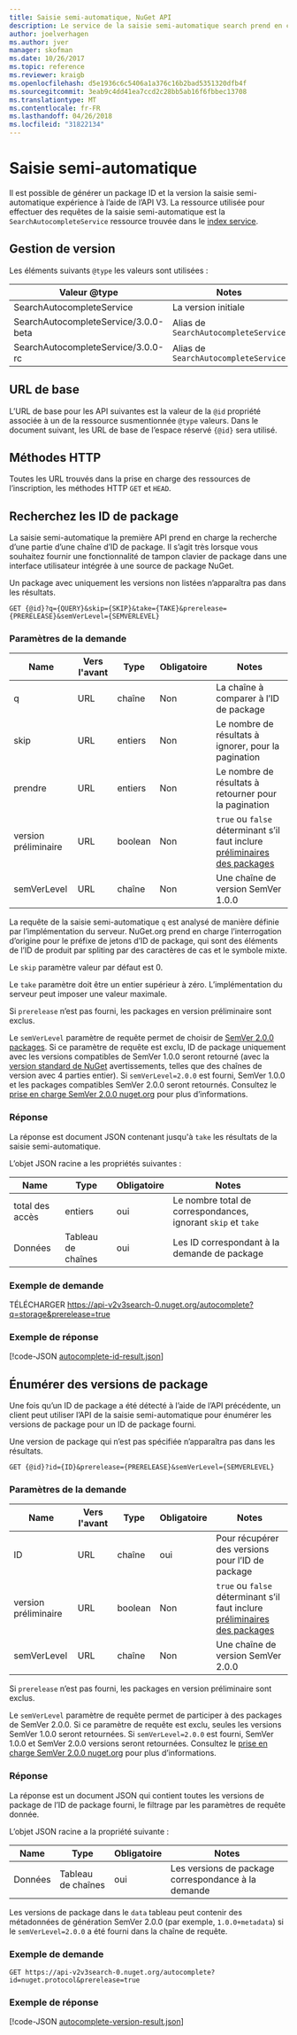 ```yaml
---
title: Saisie semi-automatique, NuGet API
description: Le service de la saisie semi-automatique search prend en charge les versions et découverte interactive de l’ID de package.
author: joelverhagen
ms.author: jver
manager: skofman
ms.date: 10/26/2017
ms.topic: reference
ms.reviewer: kraigb
ms.openlocfilehash: d5e1936c6c5406a1a376c16b2bad5351320dfb4f
ms.sourcegitcommit: 3eab9c4dd41ea7ccd2c28bb5ab16f6fbbec13708
ms.translationtype: MT
ms.contentlocale: fr-FR
ms.lasthandoff: 04/26/2018
ms.locfileid: "31822134"
---
```

# <a name="autocomplete"></a>Saisie semi-automatique

Il est possible de générer un package ID et la version la saisie semi-automatique expérience à l’aide de l’API V3. La ressource utilisée pour effectuer des requêtes de la saisie semi-automatique est la `SearchAutocompleteService` ressource trouvée dans le [index service](service-index.md).

## <a name="versioning"></a>Gestion de version

Les éléments suivants `@type` les valeurs sont utilisées :

Valeur @type                          | Notes
------------------------------------ | -----
SearchAutocompleteService            | La version initiale
SearchAutocompleteService/3.0.0-beta | Alias de `SearchAutocompleteService`
SearchAutocompleteService/3.0.0-rc   | Alias de `SearchAutocompleteService`

## <a name="base-url"></a>URL de base

L’URL de base pour les API suivantes est la valeur de la `@id` propriété associée à un de la ressource susmentionnée `@type` valeurs. Dans le document suivant, les URL de base de l’espace réservé `{@id}` sera utilisé.

## <a name="http-methods"></a>Méthodes HTTP

Toutes les URL trouvés dans la prise en charge des ressources de l’inscription, les méthodes HTTP `GET` et `HEAD`.

## <a name="search-for-package-ids"></a>Recherchez les ID de package

La saisie semi-automatique la première API prend en charge la recherche d’une partie d’une chaîne d’ID de package. Il s’agit très lorsque vous souhaitez fournir une fonctionnalité de tampon clavier de package dans une interface utilisateur intégrée à une source de package NuGet.

Un package avec uniquement les versions non listées n’apparaîtra pas dans les résultats.

    GET {@id}?q={QUERY}&skip={SKIP}&take={TAKE}&prerelease={PRERELEASE}&semVerLevel={SEMVERLEVEL}

### <a name="request-parameters"></a>Paramètres de la demande

Name        | Vers l'avant     | Type    | Obligatoire | Notes
----------- | ------ | ------- | -------- | -----
q           | URL    | chaîne  | Non       | La chaîne à comparer à l’ID de package
skip        | URL    | entiers | Non       | Le nombre de résultats à ignorer, pour la pagination
prendre        | URL    | entiers | Non       | Le nombre de résultats à retourner pour la pagination
version préliminaire  | URL    | boolean | Non       | `true` ou `false` déterminant s’il faut inclure [préliminaires des packages](../create-packages/prerelease-packages.md)
semVerLevel | URL    | chaîne  | Non       | Une chaîne de version SemVer 1.0.0 

La requête de la saisie semi-automatique `q` est analysé de manière définie par l’implémentation du serveur. NuGet.org prend en charge l’interrogation d’origine pour le préfixe de jetons d’ID de package, qui sont des éléments de l’ID de produit par spliting par des caractères de cas et le symbole mixte.

Le `skip` paramètre valeur par défaut est 0.

Le `take` paramètre doit être un entier supérieur à zéro. L’implémentation du serveur peut imposer une valeur maximale.

Si `prerelease` n’est pas fourni, les packages en version préliminaire sont exclus.

Le `semVerLevel` paramètre de requête permet de choisir de [SemVer 2.0.0 packages](https://github.com/NuGet/Home/wiki/SemVer2-support-for-nuget.org-%28server-side%29#identifying-semver-v200-packages).
Si ce paramètre de requête est exclu, ID de package uniquement avec les versions compatibles de SemVer 1.0.0 seront retourné (avec la [version standard de NuGet](../reference/package-versioning.md) avertissements, telles que des chaînes de version avec 4 parties entier).
Si `semVerLevel=2.0.0` est fourni, SemVer 1.0.0 et les packages compatibles SemVer 2.0.0 seront retournés. Consultez le [prise en charge SemVer 2.0.0 nuget.org](https://github.com/NuGet/Home/wiki/SemVer2-support-for-nuget.org-%28server-side%29) pour plus d’informations.

### <a name="response"></a>Réponse

La réponse est document JSON contenant jusqu'à `take` les résultats de la saisie semi-automatique.

L’objet JSON racine a les propriétés suivantes :

Name      | Type             | Obligatoire | Notes
--------- | ---------------- | -------- | -----
total des accès | entiers          | oui      | Le nombre total de correspondances, ignorant `skip` et `take`
Données      | Tableau de chaînes | oui      | Les ID correspondant à la demande de package

### <a name="sample-request"></a>Exemple de demande

TÉLÉCHARGER https://api-v2v3search-0.nuget.org/autocomplete?q=storage&prerelease=true

### <a name="sample-response"></a>Exemple de réponse

[!code-JSON [autocomplete-id-result.json](./_data/autocomplete-id-result.json)]

## <a name="enumerate-package-versions"></a>Énumérer des versions de package

Une fois qu’un ID de package a été détecté à l’aide de l’API précédente, un client peut utiliser l’API de la saisie semi-automatique pour énumérer les versions de package pour un ID de package fourni.

Une version de package qui n’est pas spécifiée n’apparaîtra pas dans les résultats.

    GET {@id}?id={ID}&prerelease={PRERELEASE}&semVerLevel={SEMVERLEVEL}

### <a name="request-parameters"></a>Paramètres de la demande

Name        | Vers l'avant     | Type    | Obligatoire | Notes
----------- | ------ | ------- | -------- | -----
ID          | URL    | chaîne  | oui      | Pour récupérer des versions pour l’ID de package
version préliminaire  | URL    | boolean | Non       | `true` ou `false` déterminant s’il faut inclure [préliminaires des packages](../create-packages/prerelease-packages.md)
semVerLevel | URL    | chaîne  | Non       | Une chaîne de version SemVer 2.0.0 

Si `prerelease` n’est pas fourni, les packages en version préliminaire sont exclus.

Le `semVerLevel` paramètre de requête permet de participer à des packages de SemVer 2.0.0. Si ce paramètre de requête est exclu, seules les versions SemVer 1.0.0 seront retournées. Si `semVerLevel=2.0.0` est fourni, SemVer 1.0.0 et SemVer 2.0.0 versions seront retournées. Consultez le [prise en charge SemVer 2.0.0 nuget.org](https://github.com/NuGet/Home/wiki/SemVer2-support-for-nuget.org-%28server-side%29) pour plus d’informations.

### <a name="response"></a>Réponse

La réponse est un document JSON qui contient toutes les versions de package de l’ID de package fourni, le filtrage par les paramètres de requête donnée.

L’objet JSON racine a la propriété suivante :

Name      | Type             | Obligatoire | Notes
--------- | ---------------- | -------- | -----
Données      | Tableau de chaînes | oui      | Les versions de package correspondance à la demande

Les versions de package dans le `data` tableau peut contenir des métadonnées de génération SemVer 2.0.0 (par exemple, `1.0.0+metadata`) si le `semVerLevel=2.0.0` a été fourni dans la chaîne de requête.

### <a name="sample-request"></a>Exemple de demande

    GET https://api-v2v3search-0.nuget.org/autocomplete?id=nuget.protocol&prerelease=true

### <a name="sample-response"></a>Exemple de réponse

[!code-JSON [autocomplete-version-result.json](./_data/autocomplete-version-result.json)]
